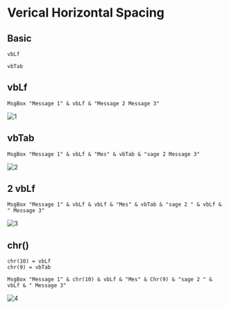 # Verical Horizontal Spacing

## Basic

```vbs
vbLf

vbTab
```

## vbLf

```vbs
MsgBox "Message 1" & vbLf & "Message 2 Message 3"
```

![1](../asset/img/4/1.webp)

## vbTab

```vbs
MsgBox "Message 1" & vbLf & "Mes" & vbTab & "sage 2 Message 3"
```

![2](../asset/img/4/2.webp)

## 2 vbLf

```vbs
MsgBox "Message 1" & vbLf & vbLf & "Mes" & vbTab & "sage 2 " & vbLf & " Message 3"
```

![3](../asset/img/4/3.webp)

## chr()

```vbs
chr(10) = vbLf
chr(9) = vbTab
```

```vbs
MsgBox "Message 1" & chr(10) & vbLf & "Mes" & Chr(9) & "sage 2 " & vbLf & " Message 3"
```

![4](../asset/img/4/4.webp)
